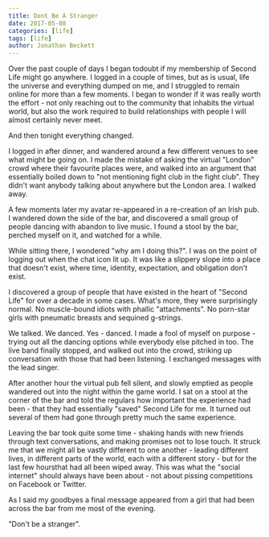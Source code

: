 ```yaml
---
title: Dont Be A Stranger
date: 2017-05-08
categories: [life]
tags: [life]
author: Jonathan Beckett
---
```


Over the past couple of days I began todoubt if my membership of Second Life might go anywhere. I logged in a couple of times, but as is usual, life the universe and everything dumped on me, and I struggled to remain online for more than a few moments. I began to wonder if it was really worth the effort - not only reaching out to the community that inhabits the virtual world, but also the work required to build relationships with people I will almost certainly never meet.

And then tonight everything changed.

I logged in after dinner, and wandered around a few different venues to see what might be going on. I made the mistake of asking the virtual "London" crowd where their favourite places were, and walked into an argument that essentially boiled down to "not mentioning fight club in the fight club". They didn't want anybody talking about anywhere but the London area. I walked away.

A few moments later my avatar re-appeared in a re-creation of an Irish pub. I wandered down the side of the bar, and discovered a small group of people dancing with abandon to live music. I found a stool by the bar, perched myself on it, and watched for a while.

While sitting there, I wondered "why am I doing this?". I was on the point of logging out when the chat icon lit up. It was like a slippery slope into a place that doesn't exist, where time, identity, expectation, and obligation don't exist.

I discovered a group of people that have existed in the heart of "Second Life" for over a decade in some cases. What's more, they were surprisingly normal. No muscle-bound idiots with phallic "attachments". No porn-star girls with pneumatic breasts and sequined g-strings.

We talked. We danced. Yes - danced. I made a fool of myself on purpose - trying out all the dancing options while everybody else pitched in too. The live band finally stopped, and walked out into the crowd, striking up conversation with those that had been listening. I exchanged messages with the lead singer.

After another hour the virtual pub fell silent, and slowly emptied as people wandered out into the night within the game world. I sat on a stool at the corner of the bar and told the regulars how important the experience had been - that they had essentially "saved" Second Life for me. It turned out several of them had gone through pretty much the same experience.

Leaving the bar took quite some time - shaking hands with new friends through text conversations, and making promises not to lose touch. It struck me that we might all be vastly different to one another - leading different lives, in different parts of the world, each with a different story - but for the last few hoursthat had all been wiped away. This was what the "social internet" should always have been about - not about pissing competitions on Facebook or Twitter.

As I said my goodbyes a final message appeared from a girl that had been across the bar from me most of the evening.

"Don't be a stranger".